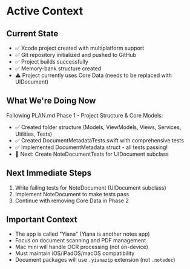 # Active Context

## Current State
- ✅ Xcode project created with multiplatform support
- ✅ Git repository initialized and pushed to GitHub
- ✅ Project builds successfully
- ✅ Memory-bank structure created
- ⚠️ Project currently uses Core Data (needs to be replaced with UIDocument)

## What We're Doing Now
Following PLAN.md Phase 1 - Project Structure & Core Models:
- ✅ Created folder structure (Models, ViewModels, Views, Services, Utilities, Tests)
- ✅ Created DocumentMetadataTests.swift with comprehensive tests
- ✅ Implemented DocumentMetadata struct - all tests passing!
- 🔄 Next: Create NoteDocumentTests for UIDocument subclass

## Next Immediate Steps
1. Write failing tests for NoteDocument (UIDocument subclass)
2. Implement NoteDocument to make tests pass
3. Continue with removing Core Data in Phase 2

## Important Context
- The app is called "Yiana" (Yiana is another notes app)
- Focus on document scanning and PDF management
- Mac mini will handle OCR processing (not on-device)
- Must maintain iOS/iPadOS/macOS compatibility
- Document packages will use `.yianazip` extension (not `.notedoc`)